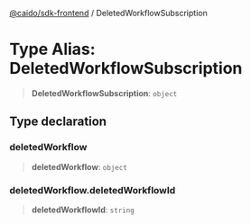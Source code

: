 [@caido/sdk-frontend](../index.md) / DeletedWorkflowSubscription

# Type Alias: DeletedWorkflowSubscription

> **DeletedWorkflowSubscription**: `object`

## Type declaration

### deletedWorkflow

> **deletedWorkflow**: `object`

### deletedWorkflow.deletedWorkflowId

> **deletedWorkflowId**: `string`
